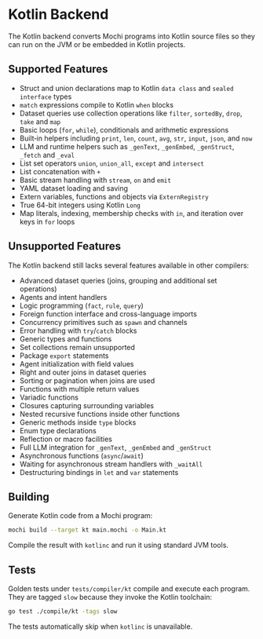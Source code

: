 # Kotlin Backend

The Kotlin backend converts Mochi programs into Kotlin source files so they can run on the JVM or be embedded in Kotlin projects.

## Supported Features

- Struct and union declarations map to Kotlin `data class` and `sealed interface` types
- `match` expressions compile to Kotlin `when` blocks
- Dataset queries use collection operations like `filter`, `sortedBy`, `drop`, `take` and `map`
- Basic loops (`for`, `while`), conditionals and arithmetic expressions
- Built‑in helpers including `print`, `len`, `count`, `avg`, `str`, `input`, `json`, and `now`
- LLM and runtime helpers such as `_genText`, `_genEmbed`, `_genStruct`, `_fetch` and `_eval`
- List set operators `union`, `union_all`, `except` and `intersect`
- List concatenation with `+`
- Basic stream handling with `stream`, `on` and `emit`
- YAML dataset loading and saving
- Extern variables, functions and objects via `ExternRegistry`
- True 64-bit integers using Kotlin `Long`
- Map literals, indexing, membership checks with `in`, and iteration over keys in `for` loops

## Unsupported Features

The Kotlin backend still lacks several features available in other compilers:

- Advanced dataset queries (joins, grouping and additional set operations)
- Agents and intent handlers
- Logic programming (`fact`, `rule`, `query`)
- Foreign function interface and cross-language imports
- Concurrency primitives such as `spawn` and channels
- Error handling with `try`/`catch` blocks
- Generic types and functions
- Set collections remain unsupported
- Package `export` statements
- Agent initialization with field values
- Right and outer joins in dataset queries
- Sorting or pagination when joins are used
- Functions with multiple return values
- Variadic functions
- Closures capturing surrounding variables
- Nested recursive functions inside other functions
- Generic methods inside `type` blocks
- Enum type declarations
- Reflection or macro facilities
- Full LLM integration for `_genText`, `_genEmbed` and `_genStruct`
- Asynchronous functions (`async`/`await`)
- Waiting for asynchronous stream handlers with `_waitAll`
- Destructuring bindings in `let` and `var` statements

## Building

Generate Kotlin code from a Mochi program:

```bash
mochi build --target kt main.mochi -o Main.kt
```

Compile the result with `kotlinc` and run it using standard JVM tools.

## Tests

Golden tests under `tests/compiler/kt` compile and execute each program. They are tagged `slow` because they invoke the Kotlin toolchain:

```bash
go test ./compile/kt -tags slow
```

The tests automatically skip when `kotlinc` is unavailable.
